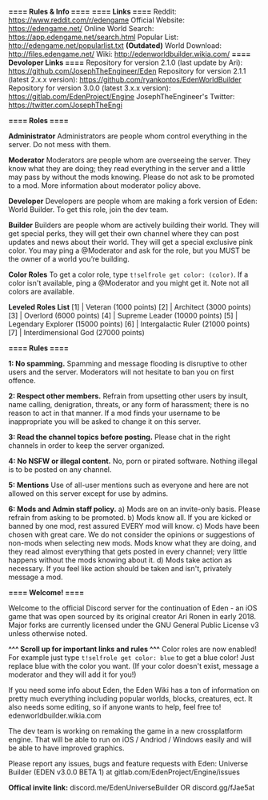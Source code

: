 **==== Rules & Info ====**
**==== Links ====**
Reddit: https://www.reddit.com/r/edengame
Official Website: https://edengame.net/
Online World Search: https://app.edengame.net/search.html
Popular List: http://edengame.net/popularlist.txt **(Outdated)**
World Download: http://files.edengame.net/
Wiki: http://edenworldbuilder.wikia.com/
**==== Devoloper Links ====**
Repository for version 2.1.0 (last update by Ari): https://github.com/JosephTheEngineer/Eden
Repository for version 2.1.1 (latest 2.x.x version): https://github.com/ryankontos/EdenWorldBuilder
Repository for version 3.0.0 (latest 3.x.x version): https://gitlab.com/EdenProject/Engine
JosephTheEngineer's Twitter: https://twitter.com/JosephTheEngi

**==== Roles ====**

**Administrator**
Administrators are people whom control everything in the server. Do not mess with them.

**Moderator**
Moderators are people whom are overseeing the server. They know what they are doing; they read everything in the server and a little may pass by without the mods knowing. Please do not ask to be promoted to a mod. More information about moderator policy above.

**Developer**
Developers are people whom are making a fork version of Eden: World Builder. To get this role, join the dev team.

**Builder**
Builders are people whom are actively building their world.  They will get special perks, they will get their own channel where they can post updates and news about their world.  They will get a special exclusive pink color. You may ping a @Moderator and ask for the role, but you MUST be the owner of a world you’re building.

**Color Roles**
To get a color role, type `t!selfrole get color: (color)`. If a color isn't available, ping a @Moderator and you might get it. Note not all colors are available.

**Leveled Roles List**
[1]  |  Veteran (1000 points)
[2]  |  Architect (3000 points)
[3]  |  Overlord (6000 points)
[4]  |  Supreme Leader (10000 points)
[5]  |  Legendary Explorer (15000 points)
[6]  |  Intergalactic Ruler (21000 points)
[7]  |  Interdimensional God (27000 points)

**==== Rules ====**

**1: No spamming.**
Spamming and message flooding is disruptive to other users and the server. Moderators will not hesitate to ban you on first offence.

**2: Respect other members.**
Refrain from upsetting other users by insult, name calling, denigration, threats, or any form of harassment; there is no reason to act in that manner. If a mod finds your username to be inappropriate you will be asked to change it on this server.

**3: Read the channel topics before posting.**
Please chat in the right channels in order to keep the server organized.

**4: No NSFW or illegal content.**
No, porn or pirated software. Nothing illegal is to be posted on any channel.

**5: Mentions**
Use of all-user mentions such as everyone and here are not allowed on this server except for use by admins.

**6: Mods and Admin staff policy.**
a) Mods are on an invite-only basis. Please refrain from asking to be promoted.
b) Mods know all. If you are kicked or banned by one mod, rest assured EVERY mod will know.
c) Mods have been chosen with great care. We do not consider the opinions or suggestions of non-mods when selecting new mods. Mods know what they are doing, and they read almost everything that gets posted in every channel; very little happens without the mods knowing about it.
d) Mods take action as necessary. If you feel like action should be taken and isn't, privately message a mod.

**==== Welcome! ====**

Welcome to the official Discord server for the continuation of Eden - an iOS game that was open sourced by its original creator Ari Ronen in early 2018. Major forks are currently licensed under the GNU General Public License v3 unless otherwise noted.

**^^^ Scroll up for important links and rules ^^^**
Color roles are now enabled! For example just type `t!selfrole get color: blue` to get a blue color! Just replace blue with the color you want. (If your color doesn't exist, message a moderator and they will add it for you!)

If you need some info about Eden, the Eden Wiki has a ton of information on pretty much everything including popular worlds, blocks, creatures, ect. It also needs some editing, so if anyone wants to help, feel free to! edenworldbuilder.wikia.com

The dev team is working on remaking the game in a new crossplatform engine. That will be able to run on iOS / Andriod / Windows easily and will be able to have improved graphics.

Please report any issues, bugs and feature requests with Eden: Universe Builder (EDEN v3.0.0 BETA 1) at gitlab.com/EdenProject/Engine/issues


**Offical invite link:** discord.me/EdenUniverseBuilder        OR         discord.gg/fJae5at

